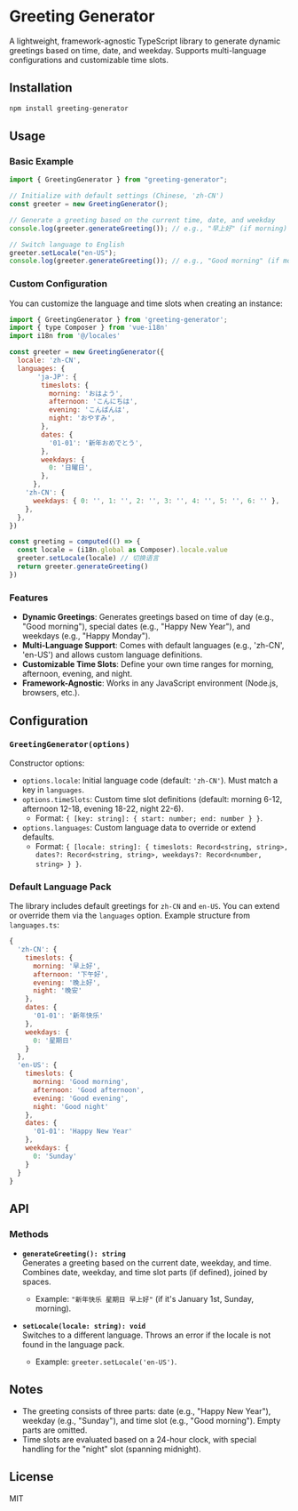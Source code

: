 # Greeting Generator

A lightweight, framework-agnostic TypeScript library to generate dynamic greetings based on time, date, and weekday. Supports multi-language configurations and customizable time slots.

## Installation

```bash
npm install greeting-generator
```

## Usage

### Basic Example

```javascript
import { GreetingGenerator } from "greeting-generator";

// Initialize with default settings (Chinese, 'zh-CN')
const greeter = new GreetingGenerator();

// Generate a greeting based on the current time, date, and weekday
console.log(greeter.generateGreeting()); // e.g., "早上好" (if morning)

// Switch language to English
greeter.setLocale("en-US");
console.log(greeter.generateGreeting()); // e.g., "Good morning" (if morning)
```

### Custom Configuration

You can customize the language and time slots when creating an instance:

```javascript
import { GreetingGenerator } from 'greeting-generator';
import { type Composer } from 'vue-i18n'
import i18n from '@/locales'

const greeter = new GreetingGenerator({
  locale: 'zh-CN',
  languages: {
       'ja-JP': {
        timeslots: {
          morning: 'おはよう',
          afternoon: 'こんにちは',
          evening: 'こんばんは',
          night: 'おやすみ',
        },
        dates: {
          '01-01': '新年おめでとう',
        },
        weekdays: {
          0: '日曜日',
        },
      },
    'zh-CN': {
      weekdays: { 0: '', 1: '', 2: '', 3: '', 4: '', 5: '', 6: '' },
    },
  },
})

const greeting = computed(() => {
  const locale = (i18n.global as Composer).locale.value
  greeter.setLocale(locale) // 切换语言
  return greeter.generateGreeting()
})

```

### Features

- **Dynamic Greetings**: Generates greetings based on time of day (e.g., "Good morning"), special dates (e.g., "Happy New Year"), and weekdays (e.g., "Happy Monday").
- **Multi-Language Support**: Comes with default languages (e.g., 'zh-CN', 'en-US') and allows custom language definitions.
- **Customizable Time Slots**: Define your own time ranges for morning, afternoon, evening, and night.
- **Framework-Agnostic**: Works in any JavaScript environment (Node.js, browsers, etc.).

## Configuration

### `GreetingGenerator(options)`

Constructor options:

- `options.locale`: Initial language code (default: `'zh-CN'`). Must match a key in `languages`.
- `options.timeSlots`: Custom time slot definitions (default: morning 6-12, afternoon 12-18, evening 18-22, night 22-6).
  - Format: `{ [key: string]: { start: number; end: number } }`.
- `options.languages`: Custom language data to override or extend defaults.
  - Format: `{ [locale: string]: { timeslots: Record<string, string>, dates?: Record<string, string>, weekdays?: Record<number, string> } }`.

### Default Language Pack

The library includes default greetings for `zh-CN` and `en-US`. You can extend or override them via the `languages` option. Example structure from `languages.ts`:

```javascript
{
  'zh-CN': {
    timeslots: {
      morning: '早上好',
      afternoon: '下午好',
      evening: '晚上好',
      night: '晚安'
    },
    dates: {
      '01-01': '新年快乐'
    },
    weekdays: {
      0: '星期日'
    }
  },
  'en-US': {
    timeslots: {
      morning: 'Good morning',
      afternoon: 'Good afternoon',
      evening: 'Good evening',
      night: 'Good night'
    },
    dates: {
      '01-01': 'Happy New Year'
    },
    weekdays: {
      0: 'Sunday'
    }
  }
}
```

## API

### Methods

- **`generateGreeting(): string`**  
  Generates a greeting based on the current date, weekday, and time. Combines date, weekday, and time slot parts (if defined), joined by spaces.

  - Example: `"新年快乐 星期日 早上好"` (if it's January 1st, Sunday, morning).

- **`setLocale(locale: string): void`**  
  Switches to a different language. Throws an error if the locale is not found in the language pack.
  - Example: `greeter.setLocale('en-US')`.

## Notes

- The greeting consists of three parts: date (e.g., "Happy New Year"), weekday (e.g., "Sunday"), and time slot (e.g., "Good morning"). Empty parts are omitted.
- Time slots are evaluated based on a 24-hour clock, with special handling for the "night" slot (spanning midnight).

## License

MIT
